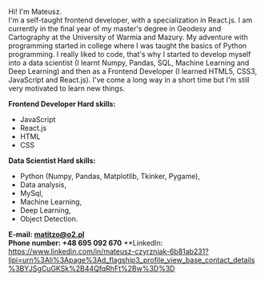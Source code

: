 Hi!
I'm Mateusz. <br />
I'm a self-taught frontend developer, with a specialization in React.js. I am currently in the final year of my master's degree in Geodesy and Cartography at the University of Warmia and Mazury. 
My adventure with programming started in college where I was taught the basics of Python programming. I really liked to code, that's why I started to develop myself into a data scientist (I learnt Numpy, Pandas, SQL, Machine Learning and Deep Learning) and then as a Frontend Developer (I learned HTML5, CSS3, JavaScript and React.js). I've come a long way in a short time but I'm still very motivated to learn new things.



 **Frontend Developer Hard skills:**
- JavaScript
- React.js
- HTML
- CSS

 **Data Scientist Hard skills:**
- Python (Numpy, Pandas, Matplotlib, Tkinker, Pygame),  
- Data analysis,
- MySql,  
- Machine Learning,  
- Deep Learning,
- Object Detection.


**E-mail: matitzo@o2.pl** <br />
**Phone number: +48 695 092 670**
**LinkedIn: https://www.linkedin.com/in/mateusz-czyrzniak-6b81ab231?lipi=urn%3Ali%3Apage%3Ad_flagship3_profile_view_base_contact_details%3BYJSgCuGKSk%2B44QfqRhFt%2Bw%3D%3D

<!---
Matitzo/Matitzo is a ✨ special ✨ repository because its `README.md` (this file) appears on your GitHub profile.
You can click the Preview link to take a look at your changes.
--->
